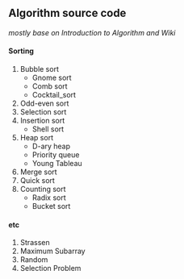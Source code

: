 ## Algorithm source code
*mostly base on Introduction to Algorithm and Wiki*

#### Sorting
1. Bubble sort
	* Gnome sort
	* Comb sort
	* Cocktail_sort
1. Odd-even sort
1. Selection sort
1. Insertion sort
	* Shell sort
1. Heap sort
	* D-ary heap
	* Priority queue
	* Young Tableau
1. Merge sort
1. Quick sort
1. Counting sort
	* Radix sort
	* Bucket sort

#### etc
1. Strassen
1. Maximum Subarray
1. Random
1. Selection Problem
